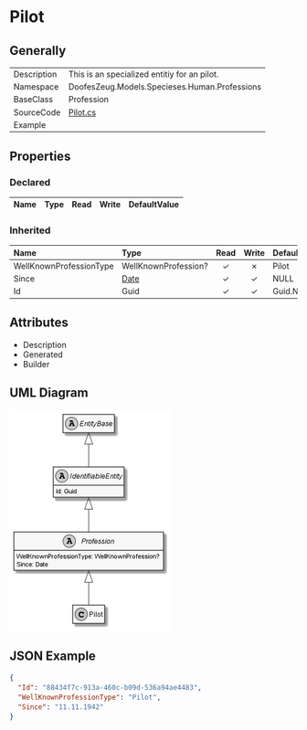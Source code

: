 ﻿# Pilot

## Generally

|||
|:-|:-|
|Description|This is an specialized entitiy for an pilot.|
|Namespace|DoofesZeug.Models.Specieses.Human.Professions|
|BaseClass|Profession|
|SourceCode|[Pilot.cs](../../../../DoofesZeug.Library/Src/Models/Specieses/Human/Professions/Pilot.cs)|
|Example||

## Properties

### Declared

|Name|Type|Read|Write|DefaultValue|
|:---|:---|:--:|:---:|:-----------|

### Inherited

|Name|Type|Read|Write|DefaultValue|
|:---|:---|:--:|:---:|:-----------|
|WellKnownProfessionType|WellKnownProfession?|&#x2713;|&#x2717;|Pilot|
|Since|[Date](../../Models/DoofesZeug.Models.DateAndTime/Date.md)|&#x2713;|&#x2713;|NULL|
|Id|Guid|&#x2713;|&#x2713;|Guid.NewGuid()|

## Attributes

- Description
- Generated
- Builder

## UML Diagram

![Pilot.png](./Pilot.png "Pilot")

## JSON Example

```json
{
  "Id": "88434f7c-913a-460c-b09d-536a94ae4483",
  "WellKnownProfessionType": "Pilot",
  "Since": "11.11.1942"
}
```

